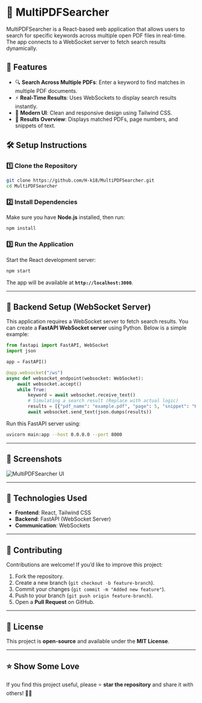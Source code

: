 # 📄 MultiPDFSearcher

MultiPDFSearcher is a React-based web application that allows users to search for specific keywords across multiple open PDF files in real-time. The app connects to a WebSocket server to fetch search results dynamically.

## 🚀 Features
- 🔍 **Search Across Multiple PDFs**: Enter a keyword to find matches in multiple PDF documents.
- ⚡ **Real-Time Results**: Uses WebSockets to display search results instantly.
- 🎨 **Modern UI**: Clean and responsive design using Tailwind CSS.
- 📄 **Results Overview**: Displays matched PDFs, page numbers, and snippets of text.

## 🛠️ Setup Instructions

### 1️⃣ Clone the Repository
```sh
git clone https://github.com/H-k18/MultiPDFSearcher.git
cd MultiPDFSearcher
```

### 2️⃣ Install Dependencies
Make sure you have **Node.js** installed, then run:
```sh
npm install
```

### 3️⃣ Run the Application
Start the React development server:
```sh
npm start
```
The app will be available at **`http://localhost:3000`**.

---

## 🔧 Backend Setup (WebSocket Server)
This application requires a WebSocket server to fetch search results. You can create a **FastAPI WebSocket server** using Python. Below is a simple example:

```python
from fastapi import FastAPI, WebSocket
import json

app = FastAPI()

@app.websocket("/ws")
async def websocket_endpoint(websocket: WebSocket):
    await websocket.accept()
    while True:
        keyword = await websocket.receive_text()
        # Simulating a search result (Replace with actual logic)
        results = [{"pdf_name": "example.pdf", "page": 5, "snippet": "Keyword found in context..."}]
        await websocket.send_text(json.dumps(results))
```

Run this FastAPI server using:
```sh
uvicorn main:app --host 0.0.0.0 --port 8000
```

---

## 📸 Screenshots
![MultiPDFSearcher UI](https://via.placeholder.com/800x400?text=MultiPDFSearcher+Screenshot)

---

## 🎨 Technologies Used
- **Frontend**: React, Tailwind CSS
- **Backend**: FastAPI (WebSocket Server)
- **Communication**: WebSockets

---

## 🤝 Contributing
Contributions are welcome! If you’d like to improve this project:
1. Fork the repository.
2. Create a new branch (`git checkout -b feature-branch`).
3. Commit your changes (`git commit -m "Added new feature"`).
4. Push to your branch (`git push origin feature-branch`).
5. Open a **Pull Request** on GitHub.

---

## 📜 License
This project is **open-source** and available under the **MIT License**.

---

## ⭐ Show Some Love
If you find this project useful, please ⭐ **star the repository** and share it with others! 🚀🔥
